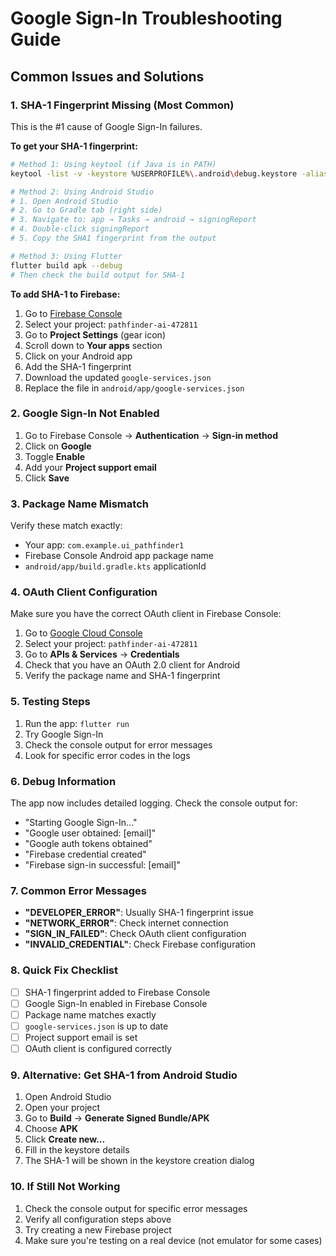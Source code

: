 # Google Sign-In Troubleshooting Guide

## Common Issues and Solutions

### 1. **SHA-1 Fingerprint Missing** (Most Common)
This is the #1 cause of Google Sign-In failures.

**To get your SHA-1 fingerprint:**
```bash
# Method 1: Using keytool (if Java is in PATH)
keytool -list -v -keystore %USERPROFILE%\.android\debug.keystore -alias androiddebugkey -storepass android -keypass android

# Method 2: Using Android Studio
# 1. Open Android Studio
# 2. Go to Gradle tab (right side)
# 3. Navigate to: app → Tasks → android → signingReport
# 4. Double-click signingReport
# 5. Copy the SHA1 fingerprint from the output

# Method 3: Using Flutter
flutter build apk --debug
# Then check the build output for SHA-1
```

**To add SHA-1 to Firebase:**
1. Go to [Firebase Console](https://console.firebase.google.com/)
2. Select your project: `pathfinder-ai-472811`
3. Go to **Project Settings** (gear icon)
4. Scroll down to **Your apps** section
5. Click on your Android app
6. Add the SHA-1 fingerprint
7. Download the updated `google-services.json`
8. Replace the file in `android/app/google-services.json`

### 2. **Google Sign-In Not Enabled**
1. Go to Firebase Console → **Authentication** → **Sign-in method**
2. Click on **Google**
3. Toggle **Enable**
4. Add your **Project support email**
5. Click **Save**

### 3. **Package Name Mismatch**
Verify these match exactly:
- Your app: `com.example.ui_pathfinder1`
- Firebase Console Android app package name
- `android/app/build.gradle.kts` applicationId

### 4. **OAuth Client Configuration**
Make sure you have the correct OAuth client in Firebase Console:
1. Go to [Google Cloud Console](https://console.cloud.google.com/)
2. Select your project: `pathfinder-ai-472811`
3. Go to **APIs & Services** → **Credentials**
4. Check that you have an OAuth 2.0 client for Android
5. Verify the package name and SHA-1 fingerprint

### 5. **Testing Steps**
1. Run the app: `flutter run`
2. Try Google Sign-In
3. Check the console output for error messages
4. Look for specific error codes in the logs

### 6. **Debug Information**
The app now includes detailed logging. Check the console output for:
- "Starting Google Sign-In..."
- "Google user obtained: [email]"
- "Google auth tokens obtained"
- "Firebase credential created"
- "Firebase sign-in successful: [email]"

### 7. **Common Error Messages**
- **"DEVELOPER_ERROR"**: Usually SHA-1 fingerprint issue
- **"NETWORK_ERROR"**: Check internet connection
- **"SIGN_IN_FAILED"**: Check OAuth client configuration
- **"INVALID_CREDENTIAL"**: Check Firebase configuration

### 8. **Quick Fix Checklist**
- [ ] SHA-1 fingerprint added to Firebase Console
- [ ] Google Sign-In enabled in Firebase Console
- [ ] Package name matches exactly
- [ ] `google-services.json` is up to date
- [ ] Project support email is set
- [ ] OAuth client is configured correctly

### 9. **Alternative: Get SHA-1 from Android Studio**
1. Open Android Studio
2. Open your project
3. Go to **Build** → **Generate Signed Bundle/APK**
4. Choose **APK**
5. Click **Create new...**
6. Fill in the keystore details
7. The SHA-1 will be shown in the keystore creation dialog

### 10. **If Still Not Working**
1. Check the console output for specific error messages
2. Verify all configuration steps above
3. Try creating a new Firebase project
4. Make sure you're testing on a real device (not emulator for some cases)
